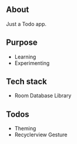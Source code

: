 About
---
Just a Todo app. 

Purpose
---
- Learning
- Experimenting

Tech stack
---
- Room Database Library

Todos
---
- Theming 
- Recyclerview Gesture 
